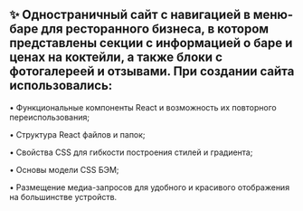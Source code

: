 <h2>✨ Одностраничный сайт с навигацией в меню-баре для ресторанного бизнеса, в котором представлены секции с информацией о баре и ценах на коктейли, а также блоки с фотогалереей и отзывами. При создании сайта использовались:</h2>

• Функциональные компоненты React и возможность их повторного переиспользования;

• Структура React файлов и папок;

• Свойства CSS для гибкости построения стилей и градиента;

• Основы модели CSS БЭМ;

• Размещение медиа-запросов для удобного и красивого отображения на большинстве устройств.
